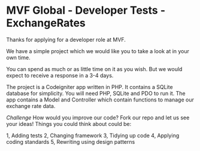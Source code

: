 # MVF Global - Developer Tests - ExchangeRates

Thanks for applying for a developer role at MVF. 

We have a simple project which we would like you to take a look at in your own time. 

You can spend as much or as little time on it as you wish. But we would expect to receive a response in a 3-4 days.

The project is a Codeigniter app written in PHP. It contains a SQLite database for simplicity. You will need PHP, SQLite and PDO to run it. The app contains a Model and Controller which contain functions to manage our exchange rate data. 

*Challenge*
How would you improve our code? Fork our repo and let us see your ideas! Things you could think about could be:

1, Adding tests
2, Changing framework
3, Tidying up code
4, Applying coding standards
5, Rewriting using design patterns




